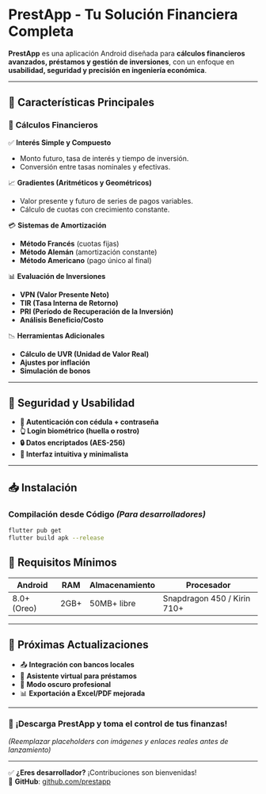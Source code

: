 # **PrestApp - Tu Solución Financiera Completa**  



**PrestApp** es una aplicación Android diseñada para **cálculos financieros avanzados, préstamos y gestión de inversiones**, con un enfoque en **usabilidad, seguridad y precisión en ingeniería económica**.  

---

## 📌 **Características Principales**  

### 🔢 **Cálculos Financieros**  
✅ **Interés Simple y Compuesto**  
- Monto futuro, tasa de interés y tiempo de inversión.  
- Conversión entre tasas nominales y efectivas.  

📈 **Gradientes (Aritméticos y Geométricos)**  
- Valor presente y futuro de series de pagos variables.  
- Cálculo de cuotas con crecimiento constante.  

💳 **Sistemas de Amortización**  
- **Método Francés** (cuotas fijas)  
- **Método Alemán** (amortización constante)  
- **Método Americano** (pago único al final)  

📊 **Evaluación de Inversiones**  
- **VPN (Valor Presente Neto)**  
- **TIR (Tasa Interna de Retorno)**  
- **PRI (Período de Recuperación de la Inversión)**  
- **Análisis Beneficio/Costo**  

📉 **Herramientas Adicionales**  
- **Cálculo de UVR (Unidad de Valor Real)**  
- **Ajustes por inflación**  
- **Simulación de bonos**  

---

## 🔐 **Seguridad y Usabilidad**  

- **🔑 Autenticación con cédula + contraseña**  
- **👆 Login biométrico (huella o rostro)**  
- **🔒 Datos encriptados (AES-256)**  
- **📱 Interfaz intuitiva y minimalista**  

---

## 📥 **Instalación**  

### **Compilación desde Código** *(Para desarrolladores)*  
```bash
flutter pub get
flutter build apk --release
```  



## 📜 **Requisitos Mínimos**  

| **Android** | **RAM** | **Almacenamiento** | **Procesador** |
|------------|---------|-------------------|----------------|
| 8.0+ (Oreo) | 2GB+ | 50MB+ libre | Snapdragon 450 / Kirin 710+ |

---

## 🔄 **Próximas Actualizaciones**  

- 📤 **Integración con bancos locales**  
- 🤖 **Asistente virtual para préstamos**  
- 🌙 **Modo oscuro profesional**  
- 📊 **Exportación a Excel/PDF mejorada**  

---



### 🚀 **¡Descarga PrestApp y toma el control de tus finanzas!**  

*(Reemplazar placeholders con imágenes y enlaces reales antes de lanzamiento)*  

--- 

✅ **¿Eres desarrollador?** ¡Contribuciones son bienvenidas!  
🔗 **GitHub**: [github.com/prestapp](https://github.com/AnibalFuentes)
